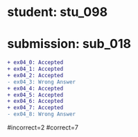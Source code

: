 # student: stu_098
# submission: sub_018

```diff
+ ex04_0: Accepted
+ ex04_1: Accepted
+ ex04_2: Accepted
- ex04_3: Wrong Answer
+ ex04_4: Accepted
+ ex04_5: Accepted
+ ex04_6: Accepted
+ ex04_7: Accepted
- ex04_8: Wrong Answer
```
#incorrect=2
#correct=7
